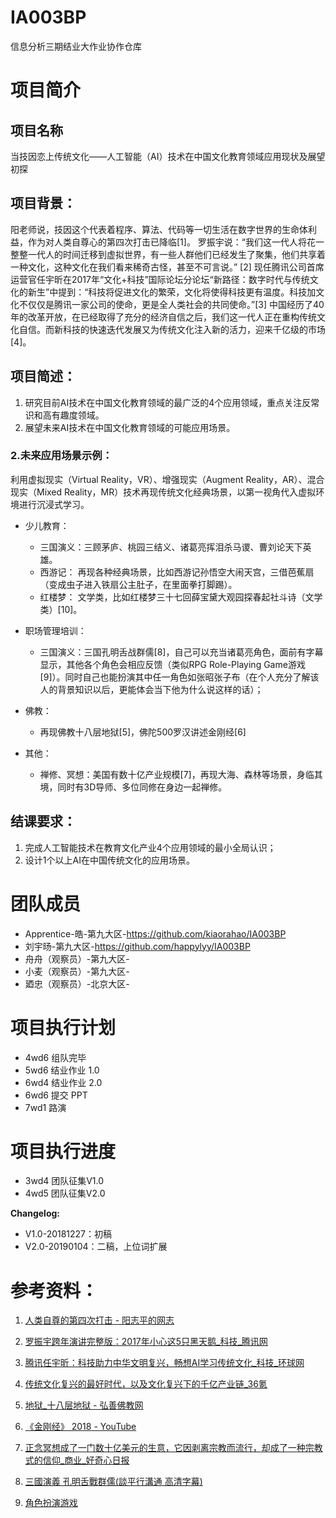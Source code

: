 # IA003BP
信息分析三期结业大作业协作仓库

# 项目简介
## 项目名称
当技因恋上传统文化——人工智能（AI）技术在中国文化教育领域应用现状及展望初探


## 项目背景：
阳老师说，技因这个代表着程序、算法、代码等一切生活在数字世界的生命体利益，作为对人类自尊心的第四次打击已降临[1]。
罗振宇说：“我们这一代人将花一整整一代人的时间迁移到虚拟世界，有一些人群他们已经发生了聚集，他们共享着一种文化，这种文化在我们看来稀奇古怪，甚至不可言说。” [2]
现任腾讯公司首席运营官任宇昕在2017年“文化+科技”国际论坛分论坛“新路径：数字时代与传统文化的新生”中提到：“科技将促进文化的繁荣，文化将使得科技更有温度。科技加文化不仅仅是腾讯一家公司的使命，更是全人类社会的共同使命。”[3] 
中国经历了40年的改革开放，在已经取得了充分的经济自信之后，我们这一代人正在重构传统文化自信。而新科技的快速迭代发展又为传统文化注入新的活力，迎来千亿级的市场
[4]。

## 项目简述：
1. 研究目前AI技术在中国文化教育领域的最广泛的4个应用领域，重点关注反常识和高有趣度领域。
2. 展望未来AI技术在中国文化教育领域的可能应用场景。


### 2.未来应用场景示例：
利用虚拟现实（Virtual Reality，VR）、增强现实（Augment Reality，AR）、混合现实（Mixed Reality，MR）技术再现传统文化经典场景，以第一视角代入虚拟环境进行沉浸式学习。

- 少儿教育：
  - 三国演义：三顾茅庐、桃园三结义、诸葛亮挥泪杀马谡、曹刘论天下英雄。
  - 西游记： 再现各种经典场景，比如西游记孙悟空大闹天宫，三借芭蕉扇（变成虫子进入铁扇公主肚子，在里面拳打脚踢）。
  - 红楼梦： 文学类，比如红楼梦三十七回薛宝黛大观园探春起社斗诗（文学类）[10]。

- 职场管理培训：
  - 三国演义：三国孔明舌战群儒[8]，自己可以充当诸葛亮角色，面前有字幕显示，其他各个角色会相应反馈（类似RPG Role-Playing Game游戏[9]）。同时自己也能扮演其中任一角色如张昭张子布（在个人充分了解该人的背景知识以后，更能体会当下他为什么说这样的话）；

- 佛教：
  - 再现佛教十八层地狱[5]，佛陀500罗汉讲述金刚经[6]

- 其他：
  - 禅修、冥想：美国有数十亿产业规模[7]，再现大海、森林等场景，身临其境，同时有3D导师、多位同修在身边一起禅修。

## 结课要求：
1. 完成人工智能技术在教育文化产业4个应用领域的最小全局认识；
2. 设计1个以上AI在中国传统文化的应用场景。

# 团队成员
- Apprentice-皓-第九大区-https://github.com/kiaorahao/IA003BP
- 刘宇旸-第九大区-https://github.com/happylyy/IA003BP
- 舟舟（观察员）-第九大区-
- 小麦（观察员）-第九大区-
- 廼忠（观察员）-北京大区-

# 项目执行计划

- 4wd6 组队完毕
- 5wd6 结业作业 1.0
- 6wd4 结业作业 2.0
- 6wd6 提交 PPT
- 7wd1 路演

# 项目执行进度
- 3wd4 团队征集V1.0
- 4wd5 团队征集V2.0

**Changelog:**

- V1.0-20181227：初稿
- V2.0-20190104：二稿，上位词扩展


# 参考资料：

1. [人类自尊的第四次打击 - 阳志平的网志](https://www.yangzhiping.com/psy/alphago-winner.html)

2. [罗振宇跨年演讲完整版：2017年小心这5只黑天鹅_科技_腾讯网](http://tech.qq.com/a/20170101/002776.htm)

3. [腾讯任宇昕：科技助力中华文明复兴，畅想AI学习传统文化_科技_环球网](http://tech.huanqiu.com/news/2017-11/11407638.html)

4. [传统文化复兴的最好时代，以及文化复兴下的千亿产业链_36氪](https://36kr.com/p/5129984.html)

5. [地狱_十八层地狱 - 弘善佛教网](http://www.liaotuo.org/remen/diyu.html)

6. [《金刚经》 2018 - YouTube](https://www.youtube.com/watch?v=K_W3u6IYw3E)

7. [正念冥想成了一门数十亿美元的生意，它因剥离宗教而流行，却成了一种宗教式的信仰_商业_好奇心日报](https://www.qdaily.com/articles/54210.html)

8. [三國演義 孔明舌戰群儒(談平行溝通 高清字幕)](https://www.youtube.com/watch?v=n_Mej_PiVRY)

9. [角色扮演游戏](https://zh.wikipedia.org/wiki/角色扮演游戏)

[^10]: [薛宝钗和贾宝玉、林黛玉“斗诗”](http://blog.sina.com.cn/s/blog_44b8132601017bal.html)
